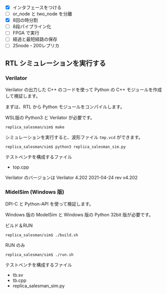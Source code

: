 - [x] インタフェースをつける
- [ ] or_node と two_node を分離
- [x] 8回の時分割
- [ ] 8段パイプライン化
- [ ]  FPGA で実行
- [ ]  経過と最短経路の保存
- [ ] 25node・200レプリカ

## RTL シミュレーションを実行する

### Verilator

Verilator の出力した C++ のコードを使って Python の C++ モジュールを作成して検証します。

まずは、RTL から Python モジュールをコンパイルします。

WSL版の Python3 と Verilator が必要です。

```
replica_salesman/sim$ make
```

シミュレーションを実行すると、波形ファイル `tmp.vcd` ができます。

```
replica_salesman/sim$ python3 replica_salesman_sim.py
```

テストベンチを構成するファイル

- top.cpp

Verilator のバージョンは Verilator 4.202 2021-04-24 rev v4.202

### MidelSim (Windows 版)

DPI-C と Python-API を使って検証します。

Windows 版の ModelSim と Windows 版の Python 32bit 版が必要です。

ビルド＆RUN

```
replica_salesman/sim$ ./build.sh
```

RUN のみ

```
replica_salesman/sim$ ./run.sh
```

テストベンチを構成するファイル

- tb.sv
- tb.cpp
- replica_salesman_sim.py